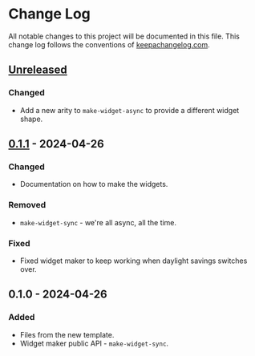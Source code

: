 # Change Log
All notable changes to this project will be documented in this file. This change log follows the conventions of [keepachangelog.com](http://keepachangelog.com/).

## [Unreleased]
### Changed
- Add a new arity to `make-widget-async` to provide a different widget shape.

## [0.1.1] - 2024-04-26
### Changed
- Documentation on how to make the widgets.

### Removed
- `make-widget-sync` - we're all async, all the time.

### Fixed
- Fixed widget maker to keep working when daylight savings switches over.

## 0.1.0 - 2024-04-26
### Added
- Files from the new template.
- Widget maker public API - `make-widget-sync`.

[Unreleased]: https://sourcehost.site/your-name/exercise_24/compare/0.1.1...HEAD
[0.1.1]: https://sourcehost.site/your-name/exercise_24/compare/0.1.0...0.1.1
